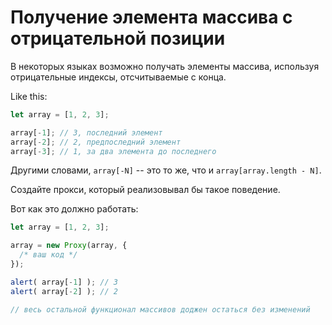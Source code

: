 
# Получение элемента массива с отрицательной позиции

В некоторых языках возможно получать элементы массива, используя отрицательные индексы, отсчитываемые с конца.

Like this:

```js
let array = [1, 2, 3];

array[-1]; // 3, последний элемент
array[-2]; // 2, предпоследний элемент
array[-3]; // 1, за два элемента до последнего
```

Другими словами, `array[-N]` -- это то же, что и `array[array.length - N]`.

Создайте прокси, который реализовывал бы такое поведение.

Вот как это должно работать:

```js
let array = [1, 2, 3];

array = new Proxy(array, {
  /* ваш код */
});

alert( array[-1] ); // 3
alert( array[-2] ); // 2

// весь остальной функционал массивов доджен остаться без изменений
```
